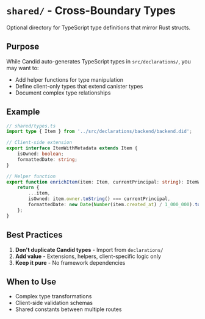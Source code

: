 # `shared/` - Cross-Boundary Types

Optional directory for TypeScript type definitions that mirror Rust structs.

## Purpose

While Candid auto-generates TypeScript types in `src/declarations/`, you may want to:
- Add helper functions for type manipulation
- Define client-only types that extend canister types
- Document complex type relationships

## Example

```typescript
// shared/types.ts
import type { Item } from '../src/declarations/backend/backend.did';

// Client-side extension
export interface ItemWithMetadata extends Item {
    isOwned: boolean;
    formattedDate: string;
}

// Helper function
export function enrichItem(item: Item, currentPrincipal: string): ItemWithMetadata {
    return {
        ...item,
        isOwned: item.owner.toString() === currentPrincipal,
        formattedDate: new Date(Number(item.created_at) / 1_000_000).toLocaleDateString()
    };
}
```

## Best Practices

1. **Don't duplicate Candid types** - Import from `declarations/`
2. **Add value** - Extensions, helpers, client-specific logic only
3. **Keep it pure** - No framework dependencies

## When to Use

- Complex type transformations
- Client-side validation schemas
- Shared constants between multiple routes
